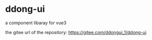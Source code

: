 # ddong-ui
a component libaray for vue3

the gitee url of the repository: https://gitee.com/ddongui_1/ddong-ui
